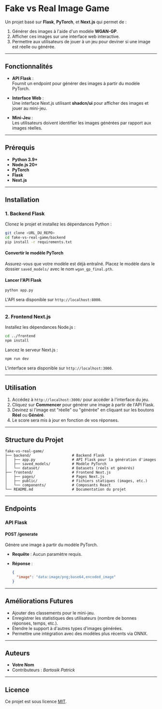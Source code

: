 # **Fake vs Real Image Game**

Un projet basé sur **Flask**, **PyTorch**, et **Next.js** qui permet de :
1. Générer des images à l'aide d'un modèle **WGAN-GP**.
2. Afficher ces images sur une interface web interactive.
3. Permettre aux utilisateurs de jouer à un jeu pour deviner si une image est réelle ou générée.

---

## **Fonctionnalités**

- **API Flask** :  
  Fournit un endpoint pour générer des images à partir du modèle PyTorch.

- **Interface Web** :  
  Une interface Next.js utilisant **shadcn/ui** pour afficher des images et jouer au mini-jeu.

- **Mini-Jeu** :  
  Les utilisateurs doivent identifier les images générées par rapport aux images réelles.

---

## **Prérequis**

- **Python 3.9+**
- **Node.js 20+**
- **PyTorch**
- **Flask**
- **Next.js**

---

## **Installation**

### **1. Backend Flask**

Clonez le projet et installez les dépendances Python :

```bash
git clone <URL_DU_REPO>
cd fake-vs-real-game/backend
pip install -r requirements.txt
```

#### Convertir le modèle PyTorch

Assurez-vous que votre modèle est déjà entraîné. Placez le modèle dans le dossier `saved_models/` avec le nom `wgan_gp_final.pth`.

#### Lancer l'API Flask

```bash
python app.py
```

L'API sera disponible sur `http://localhost:8000`.

---

### **2. Frontend Next.js**

Installez les dépendances Node.js :

```bash
cd ../frontend
npm install
```

Lancez le serveur Next.js :

```bash
npm run dev
```

L'interface sera disponible sur `http://localhost:3000`.

---

## **Utilisation**

1. Accédez à `http://localhost:3000/` pour accéder à l'interface du jeu.
2. Cliquez sur **Commencer** pour générer une image à partir de l'API Flask.
3. Devinez si l'image est "réelle" ou "générée" en cliquant sur les boutons **Réel** ou **Généré**.
4. Le score sera mis à jour en fonction de vos réponses.

---

## **Structure du Projet**

```plaintext
fake-vs-real-game/
├── backend/                   # Backend Flask
│   ├── app.py                 # API Flask pour la génération d'images
│   ├── saved_models/          # Modèle PyTorch
│   └── dataset/               # Datasets (réels et générés)
├── frontend/                  # Frontend Next.js
│   ├── pages/                 # Pages Next.js
│   ├── public/                # Fichiers statiques (images, etc.)
│   └── components/            # Composants React
└── README.md                  # Documentation du projet
```

---

## **Endpoints**

### **API Flask**

#### **POST /generate**
Génère une image à partir du modèle PyTorch.

- **Requête** :
  Aucun paramètre requis.

- **Réponse** :
  ```json
  {
    "image": "data:image/png;base64,encoded_image"
  }
  ```

---

## **Améliorations Futures**

- Ajouter des classements pour le mini-jeu.
- Enregistrer les statistiques des utilisateurs (nombre de bonnes réponses, temps, etc.).
- Étendre le support à d'autres types d'images générées.
- Permettre une intégration avec des modèles plus récents via ONNX.

---

## **Auteurs**

- **Votre Nom**
- Contributeurs : *Bartosik Patrick*

---

## **Licence**

Ce projet est sous licence [MIT](LICENSE).